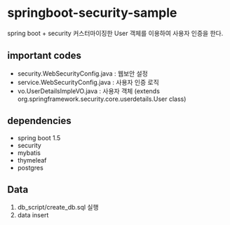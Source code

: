 # springboot-security-sample
spring boot + security 
커스터마이징한 User 객체를 이용하여 사용자 인증을 한다.

## important codes
 - security.WebSecurityConfig.java : 웹보안 설정
 - service.WebSecurityConfig.java  : 사용자 인증 로직
 -  vo.UserDetailsImpleVO.java      : 사용자 객체 (extends org.springframework.security.core.userdetails.User class)

## dependencies
 - spring boot 1.5
 - security
 - mybatis
 - thymeleaf
 - postgres

## Data
 1. db_script/create_db.sql 실행
 2. data insert
 
